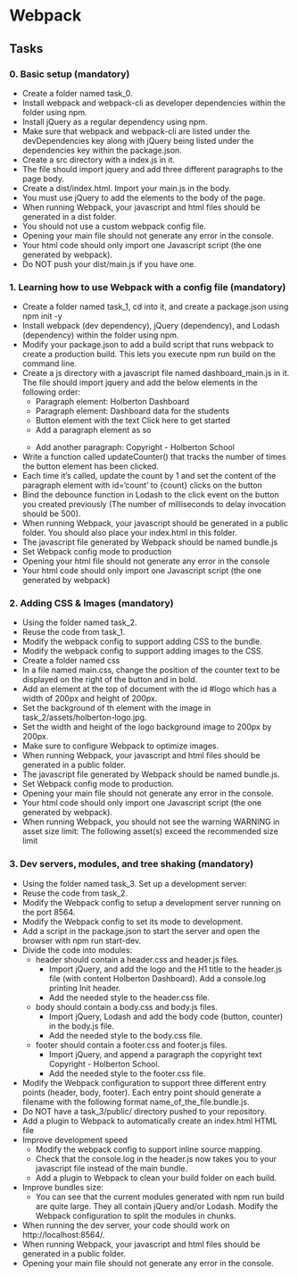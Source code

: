 # Webpack

## Tasks

### 0. Basic setup (mandatory)
- Create a folder named task_0.
- Install webpack and webpack-cli as developer dependencies within the folder using npm.
- Install jQuery as a regular dependency using npm.
- Make sure that webpack and webpack-cli are listed under the devDependencies key along with jQuery being listed under the dependencies key within the package.json.
- Create a src directory with a index.js in it.
- The file should import jquery and add three different paragraphs to the page body.
- Create a dist/index.html. Import your main.js in the body.
- You must use jQuery to add the elements to the body of the page.
- When running Webpack, your javascript and html files should be generated in a dist folder.
- You should not use a custom webpack config file.
- Opening your main file should not generate any error in the console.
- Your html code should only import one Javascript script (the one generated by webpack).
- Do NOT push your dist/main.js if you have one.

### 1. Learning how to use Webpack with a config file (mandatory)
- Create a folder named task_1, cd into it, and create a package.json using npm init -y
- Install webpack (dev dependency), jQuery (dependency), and Lodash (dependency) within the folder using npm.
- Modify your package.json to add a build script that runs webpack to create a production build. This lets you execute npm run build on the command line.
- Create a js directory with a javascript file named dashboard_main.js in it. The file should import jquery and add the below elements in the following order:
    - Paragraph element: Holberton Dashboard
    - Paragraph element: Dashboard data for the students
    - Button element with the text Click here to get started
    - Add a paragraph element as so <p id='count'></p>
    - Add another paragraph: Copyright - Holberton School
- Write a function called updateCounter() that tracks the number of times the button element has been clicked.
- Each time it’s called, update the count by 1 and set the content of the paragraph element with id=‘count’ to {count} clicks on the button
- Bind the debounce function in Lodash to the click event on the button you created previously (The number of milliseconds to delay invocation should be 500).
- When running Webpack, your javascript should be generated in a public folder. You should also place your index.html in this folder.
- The javascript file generated by Webpack should be named bundle.js
- Set Webpack config mode to production
- Opening your html file should not generate any error in the console
- Your html code should only import one Javascript script (the one generated by webpack)

### 2. Adding CSS & Images (mandatory)
- Using the folder named task_2.
- Reuse the code from task_1.
- Modify the webpack config to support adding CSS to the bundle.
- Modify the webpack config to support adding images to the CSS.
- Create a folder named css
- In a file named main.css, change the position of the counter text to be displayed on the right of the button and in bold.
- Add an element at the top of document with the id #logo which has a width of 200px and height of 200px.
- Set the background of th element with the image in task_2/assets/holberton-logo.jpg.
- Set the width and height of the logo background image to 200px by 200px.
- Make sure to configure Webpack to optimize images.
- When running Webpack, your javascript and html files should be generated in a public folder.
- The javascript file generated by Webpack should be named bundle.js.
- Set Webpack config mode to production.
- Opening your main file should not generate any error in the console.
- Your html code should only import one Javascript script (the one generated by webpack).
- When running Webpack, you should not see the warning WARNING in asset size limit: The following asset(s) exceed the recommended size limit

### 3. Dev servers, modules, and tree shaking (mandatory)
- Using the folder named task_3. Set up a development server:
- Reuse the code from task_2.
- Modify the Webpack config to setup a development server running on the port 8564.
- Modify the Webpack config to set its mode to development.
- Add a script in the package.json to start the server and open the browser with npm run start-dev.
- Divide the code into modules:
    - header should contain a header.css and header.js files.
        - Import jQuery, and add the logo and the H1 title to the header.js file (with content Holberton Dashboard). Add a console.log printing Init header.
        - Add the needed style to the header.css file.
    - body should contain a body.css and body.js files.
        - Import jQuery, Lodash and add the body code (button, counter) in the body.js file.
        - Add the needed style to the body.css file.
    - footer should contain a footer.css and footer.js files.
        - Import jQuery, and append a paragraph the copyright text Copyright - Holberton School.
        - Add the needed style to the footer.css file.
- Modify the Webpack configuration to support three different entry points (header, body, footer). Each entry point should generate a filename with the following format name_of_the_file.bundle.js.
- Do NOT have a task_3/public/ directory pushed to your repository.
- Add a plugin to Webpack to automatically create an index.html HTML file
- Improve development speed
    - Modify the webpack config to support inline source mapping.
    - Check that the console.log in the header.js now takes you to your javascript file instead of the main bundle.
    - Add a plugin to Webpack to clean your build folder on each build.
- Improve bundles size:
    - You can see that the current modules generated with npm run build are quite large. They all contain jQuery and/or Lodash. Modify the Webpack configuration to split the modules in chunks.
- When running the dev server, your code should work on http://localhost:8564/.
- When running Webpack, your javascript and html files should be generated in a public folder.
- Opening your main file should not generate any error in the console.